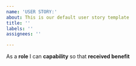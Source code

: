 ```yaml
---
name: 'USER STORY:'
about: This is our default user story template
title: ''
labels: ''
assignees: ''

---
```


As a **role** I can **capability** so that **received benefit**
